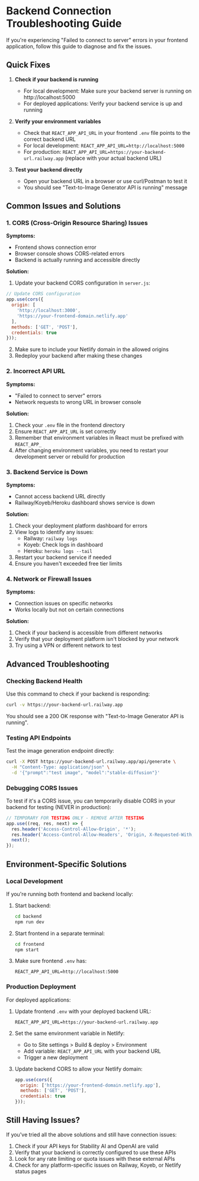 # Backend Connection Troubleshooting Guide

If you're experiencing "Failed to connect to server" errors in your frontend application, follow this guide to diagnose and fix the issues.

## Quick Fixes

1. **Check if your backend is running**
   - For local development: Make sure your backend server is running on http://localhost:5000
   - For deployed applications: Verify your backend service is up and running

2. **Verify your environment variables**
   - Check that `REACT_APP_API_URL` in your frontend `.env` file points to the correct backend URL
   - For local development: `REACT_APP_API_URL=http://localhost:5000`
   - For production: `REACT_APP_API_URL=https://your-backend-url.railway.app` (replace with your actual backend URL)

3. **Test your backend directly**
   - Open your backend URL in a browser or use curl/Postman to test it
   - You should see "Text-to-Image Generator API is running" message

## Common Issues and Solutions

### 1. CORS (Cross-Origin Resource Sharing) Issues

**Symptoms:**
- Frontend shows connection error
- Browser console shows CORS-related errors
- Backend is actually running and accessible directly

**Solution:**
1. Update your backend CORS configuration in `server.js`:

```javascript
// Update CORS configuration
app.use(cors({
  origin: [
    'http://localhost:3000',
    'https://your-frontend-domain.netlify.app'
  ],
  methods: ['GET', 'POST'],
  credentials: true
}));
```

2. Make sure to include your Netlify domain in the allowed origins
3. Redeploy your backend after making these changes

### 2. Incorrect API URL

**Symptoms:**
- "Failed to connect to server" errors
- Network requests to wrong URL in browser console

**Solution:**
1. Check your `.env` file in the frontend directory
2. Ensure `REACT_APP_API_URL` is set correctly
3. Remember that environment variables in React must be prefixed with `REACT_APP_`
4. After changing environment variables, you need to restart your development server or rebuild for production

### 3. Backend Service is Down

**Symptoms:**
- Cannot access backend URL directly
- Railway/Koyeb/Heroku dashboard shows service is down

**Solution:**
1. Check your deployment platform dashboard for errors
2. View logs to identify any issues:
   - Railway: `railway logs`
   - Koyeb: Check logs in dashboard
   - Heroku: `heroku logs --tail`
3. Restart your backend service if needed
4. Ensure you haven't exceeded free tier limits

### 4. Network or Firewall Issues

**Symptoms:**
- Connection issues on specific networks
- Works locally but not on certain connections

**Solution:**
1. Check if your backend is accessible from different networks
2. Verify that your deployment platform isn't blocked by your network
3. Try using a VPN or different network to test

## Advanced Troubleshooting

### Checking Backend Health

Use this command to check if your backend is responding:

```bash
curl -v https://your-backend-url.railway.app
```

You should see a 200 OK response with "Text-to-Image Generator API is running".

### Testing API Endpoints

Test the image generation endpoint directly:

```bash
curl -X POST https://your-backend-url.railway.app/api/generate \
  -H "Content-Type: application/json" \
  -d '{"prompt":"test image", "model":"stable-diffusion"}'
```

### Debugging CORS Issues

To test if it's a CORS issue, you can temporarily disable CORS in your backend for testing (NEVER in production):

```javascript
// TEMPORARY FOR TESTING ONLY - REMOVE AFTER TESTING
app.use((req, res, next) => {
  res.header('Access-Control-Allow-Origin', '*');
  res.header('Access-Control-Allow-Headers', 'Origin, X-Requested-With, Content-Type, Accept');
  next();
});
```

## Environment-Specific Solutions

### Local Development

If you're running both frontend and backend locally:

1. Start backend: 
   ```bash
   cd backend
   npm run dev
   ```

2. Start frontend in a separate terminal:
   ```bash
   cd frontend
   npm start
   ```

3. Make sure frontend `.env` has:
   ```
   REACT_APP_API_URL=http://localhost:5000
   ```

### Production Deployment

For deployed applications:

1. Update frontend `.env` with your deployed backend URL:
   ```
   REACT_APP_API_URL=https://your-backend-url.railway.app
   ```

2. Set the same environment variable in Netlify:
   - Go to Site settings > Build & deploy > Environment
   - Add variable: `REACT_APP_API_URL` with your backend URL
   - Trigger a new deployment

3. Update backend CORS to allow your Netlify domain:
   ```javascript
   app.use(cors({
     origin: ['https://your-frontend-domain.netlify.app'],
     methods: ['GET', 'POST'],
     credentials: true
   }));
   ```

## Still Having Issues?

If you've tried all the above solutions and still have connection issues:

1. Check if your API keys for Stability AI and OpenAI are valid
2. Verify that your backend is correctly configured to use these APIs
3. Look for any rate limiting or quota issues with these external APIs
4. Check for any platform-specific issues on Railway, Koyeb, or Netlify status pages 